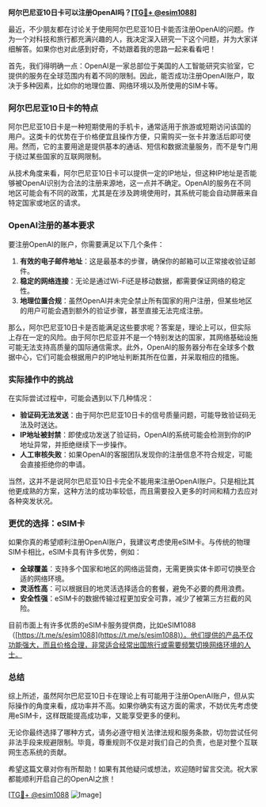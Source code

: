 **阿尔巴尼亚10日卡可以注册OpenAI吗？[[TG💪+ @esim1088](https://t.me/s/esim1088)]**

最近，不少朋友都在讨论关于使用阿尔巴尼亚10日卡能否注册OpenAI的问题。作为一个对科技和旅行都充满兴趣的人，我决定深入研究一下这个问题，并为大家详细解答。如果你也对此感到好奇，不妨跟着我的思路一起来看看吧！

首先，我们得明确一点：OpenAI是一家总部位于美国的人工智能研究实验室，它提供的服务在全球范围内有着不同的限制。因此，能否成功注册OpenAI账户，取决于多种因素，比如你的地理位置、网络环境以及所使用的SIM卡等。

### 阿尔巴尼亚10日卡的特点

阿尔巴尼亚10日卡是一种短期使用的手机卡，通常适用于旅游或短期访问该国的用户。这类卡的优势在于价格便宜且操作方便，只需购买一张卡并激活后即可使用。然而，它的主要用途是提供基本的通话、短信和数据流量服务，而不是专门用于绕过某些国家的互联网限制。

从技术角度来看，阿尔巴尼亚10日卡可以提供一定的IP地址，但这种IP地址是否能够被OpenAI识别为合法的注册来源地，这一点并不确定。OpenAI的服务在不同地区可能会有不同的政策，尤其是在涉及跨境使用时，其系统可能会自动屏蔽来自特定国家或地区的请求。

### OpenAI注册的基本要求

要注册OpenAI的账户，你需要满足以下几个条件：

1. **有效的电子邮件地址**：这是最基本的步骤，确保你的邮箱可以正常接收验证邮件。
2. **稳定的网络连接**：无论是通过Wi-Fi还是移动数据，都需要保证网络的稳定性。
3. **地理位置合规**：虽然OpenAI并未完全禁止所有国家的用户注册，但某些地区的用户可能会遇到额外的验证步骤，甚至直接无法完成注册。

那么，阿尔巴尼亚10日卡是否能满足这些要求呢？答案是，理论上可以，但实际上存在一定的风险。由于阿尔巴尼亚并不是一个特别发达的国家，其网络基础设施可能无法支持高质量的国际通信需求。此外，OpenAI的服务器分布在全球多个数据中心，它们可能会根据用户的IP地址判断其所在位置，并采取相应的措施。

### 实际操作中的挑战

在实际尝试过程中，可能会遇到以下几种情况：

- **验证码无法发送**：由于阿尔巴尼亚10日卡的信号质量问题，可能导致验证码无法及时送达。
- **IP地址被封禁**：即使成功发送了验证码，OpenAI的系统可能会检测到你的IP地址异常，并拒绝继续下一步操作。
- **人工审核失败**：如果OpenAI的客服团队发现你的注册信息不符合规定，可能会直接拒绝你的申请。

当然，这并不是说阿尔巴尼亚10日卡完全不能用来注册OpenAI账户。只是相比其他更成熟的方案，这种方法的成功率较低，而且需要投入更多的时间和精力去应对各种突发状况。

### 更优的选择：eSIM卡

如果你真的希望顺利注册OpenAI账户，我建议考虑使用eSIM卡。与传统的物理SIM卡相比，eSIM卡具有许多优势，例如：

- **全球覆盖**：支持多个国家和地区的网络运营商，无需更换实体卡即可切换至合适的网络环境。
- **灵活性高**：可以根据目的地灵活选择适合的套餐，避免不必要的费用浪费。
- **安全性强**：eSIM卡的数据传输过程更加安全可靠，减少了被第三方拦截的风险。

目前市面上有许多优质的eSIM卡服务提供商，比如eSIM1088（[https://t.me/s/esim1088](https://t.me/s/esim1088)）。他们提供的产品不仅功能强大，而且价格合理，非常适合经常出国旅行或需要频繁切换网络环境的人士。

### 总结

综上所述，虽然阿尔巴尼亚10日卡在理论上有可能用于注册OpenAI账户，但从实际操作的角度来看，成功率并不高。如果你确实有这方面的需求，不妨优先考虑使用eSIM卡，这样既能提高成功率，又能享受更多的便利。

无论你最终选择了哪种方式，请务必遵守相关法律法规和服务条款，切勿尝试任何非法手段来规避限制。毕竟，尊重规则不仅是对我们自己的负责，也是对整个互联网生态系统的贡献。

希望这篇文章对你有所帮助！如果有其他疑问或想法，欢迎随时留言交流。祝大家都能顺利开启自己的OpenAI之旅！

[[TG💪+ @esim1088](https://t.me/s/esim1088) ![Image](https://i.postimg.cc/4NQfJmqS/Snipaste-2025-05-13-00-14-12.png)]